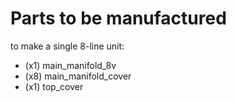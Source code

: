 # Parts to be manufactured

to make a single 8-line unit:

- (x1) main_manifold_8v
- (x8) main_manifold_cover
- (x1) top_cover
